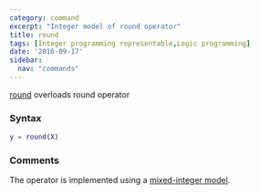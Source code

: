 ```yaml
---
category: command
excerpt: "Integer model of round operator"
title: round
tags: [Integer programming representable,Logic programming]
date: '2016-09-17'
sidebar:
  nav: "commands"
---
```


[round](/command/round) overloads round operator

### Syntax

````matlab
y = round(X)
````

### Comments

The operator is implemented using a [mixed-integer model](/tutorial/nonlinearoperatorsmixedinteger).
